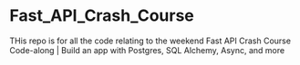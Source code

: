 # Fast_API_Crash_Course
THis repo is for all the code relating to the weekend Fast API Crash Course Code-along | Build an app with Postgres, SQL Alchemy, Async, and more
